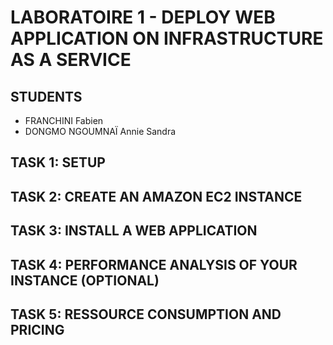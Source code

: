 # LABORATOIRE 1 - DEPLOY WEB APPLICATION ON INFRASTRUCTURE AS A SERVICE

## STUDENTS

* FRANCHINI Fabien
* DONGMO NGOUMNAÏ Annie Sandra

## TASK 1: SETUP

## TASK 2: CREATE AN AMAZON EC2 INSTANCE

## TASK 3: INSTALL A WEB APPLICATION

## TASK 4: PERFORMANCE ANALYSIS OF YOUR INSTANCE (OPTIONAL)

## TASK 5: RESSOURCE CONSUMPTION AND PRICING
